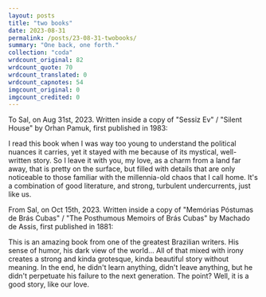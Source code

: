```yaml
---
layout: posts
title: "two books"
date: 2023-08-31
permalink: /posts/23-08-31-twobooks/
summary: "One back, one forth."
collection: "coda"
wrdcount_original: 82
wrdcount_quote: 70
wrdcount_translated: 0
wrdcount_capnotes: 54
imgcount_original: 0
imgcount_credited: 0
---
```

<span class="text-body-credit">To Sal, on Aug 31st, 2023. Written inside a copy of "Sessiz Ev" / "Silent House" by Orhan Pamuk, first published in 1983:</span>

<div class="left-line">
<span class="text-body-to-sal">I read this book when I was way too young to understand the political nuances it carries, yet it stayed with me because of its mystical, well-written story. So I leave it with you, my love, as a charm from a land far away, that is pretty on the surface, but filled with details that are only noticeable to those familiar with the millennia-old chaos that I call home. It's a combination of good literature, and strong, turbulent undercurrents, just like us.</span>
</div>

<span class="text-body-credit">From Sal, on Oct 15th, 2023. Written inside a copy of "Memórias Póstumas de Brás Cubas" / "The Posthumous Memoirs of Brás Cubas" by Machado de Assis, first published in 1881:</span>

<div class="left-line">
<span class="text-body-fr-sal">This is an amazing book from one of the greatest Brazilian writers. His sense of humor, his dark view of the world... All of that mixed with irony creates a strong and kinda grotesque, kinda beautiful story without meaning. In the end, he didn't learn anything, didn't leave anything, but he didn't perpetuate his failure to the next generation. The point? Well, it is a good story, like our love.</span>
</div>
